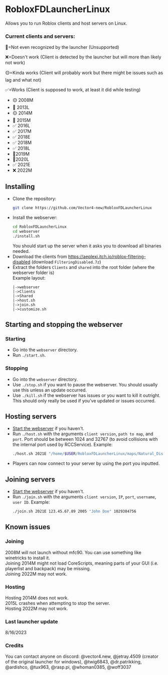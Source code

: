 # RobloxFDLauncherLinux
Allows you to run Roblox clients and host servers on Linux.  

### Current clients and servers:
💩=Not even recognized by the launcher (Unsupported)

❌=Doesn't work (Client is detected by the launcher but will more than likely not work) 

🟡=Kinda works (Client will probably work but there might be issues such as lag and what not)

✅=Works (Client is supposed to work, at least it did while testing)

* 🟡 2008M
* 💩 2013L
* 🟡 2014M
* 💩 2015M
* ✅ 2016L
* ✅ 2017M
* ✅ 2018E
* ✅ 2018M
* ✅ 2018L
* 💩2019M
* 💩2020L
* ✅ 2021E
* ❌ 2022M

## Installing
* Clone the repository:
  ```sh
  git clone https://github.com/Vector4-new/RobloxFDLauncherLinux
  ```
* Install the webserver:
  ```sh
  cd RobloxFDLauncherLinux
  cd webserver
  ./install.sh
  ```
  You should start up the server when it asks you to download all binaries needed.
* Download the clients from https://aeplexi.itch.io/roblox-filtering-disabled (download `FilteringDisabled.7z`)
* Extract the folders `Clients` and `shared` into the root folder (where the webserver folder is)  
  Example layout:
  ```
  |->webserver
  |->Clients
  |->Shared
  |->host.sh
  |->join.sh
  |->customize.sh
  ```
  
## Starting and stopping the webserver
### Starting
* Go into the `webserver` directory.
* Run `./start.sh`.
### Stopping
* Go into the `webserver` directory.
* Use `./stop.sh` if you want to pause the webserver. You should usually use this unless an update occurred.
* Use `./kill.sh` if the webserver has issues or you want to kill it outright. This should only really be used if you've updated or issues occurred.

## Hosting servers
* [Start the webserver](https://github.com/Vector4-new/RobloxFDLauncherLinux#starting-and-stopping-the-webserver) if you haven't.
* Run `./host.sh` with the arguments `client version`, `path to map`, and `port`. Port should be between 1024 and 32767 (to avoid collisions with the internal port used by RCCService).
  Example:
  ```sh
  ./host.sh 2021E "/home/$USER/RobloxFDLauncherLinux/maps/Natural_Disaster_Survival.rbxl" 2005
  ```
* Players can now connect to your server by using the port you inputted.
## Joining servers
* [Start the webserver](https://github.com/Vector4-new/RobloxFDLauncherLinux#starting-and-stopping-the-webserver) if you haven't.
* Run `./join.sh` with the arguments `client version`, `IP`, `port`, `username`, `user ID`.
  Example:
  ```sh
  ./join.sh 2021E 123.45.67.89 2005 "John Doe" 1029384756
  ```

## Known issues
### Joining
2008M will not launch without mfc90. You can use something like winetricks to install it.  
Joining 2014M might not load CoreScripts, meaning parts of your GUI (i.e. playerlist and backpack) may be missing.  
Joining 2022M may not work.  
### Hosting
Hosting 2014M does not work.  
2015L crashes when attempting to stop the server.  
Hosting 2022M may not work.

### Last launcher update
8/16/2023

### Credits
You can contact anyone on discord:
@vector4.new, @jetray.4509 (creator of the original launcher for windows), @twig6843, @dr.patrikking, @ardishco, @tux963, @rasp.pi, @whoman0385, @woff3037
